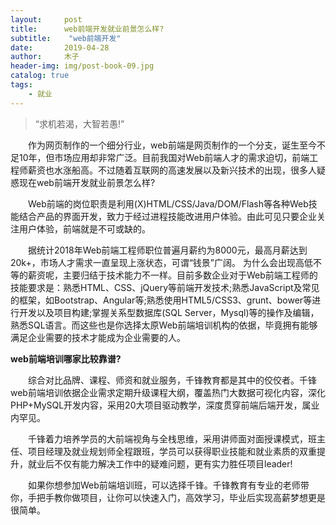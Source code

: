 ```yaml
---
layout:     post
title:      web前端开发就业前景怎么样?
subtitle:    "web前端开发"
date:       2019-04-28
author:     木子
header-img: img/post-book-09.jpg
catalog: true
tags:
    - 就业
---
```


> “求机若渴，大智若愚!”

&emsp;&emsp;作为网页制作的一个细分行业，web前端是网页制作的一个分支，诞生至今不足10年，但市场应用却非常广泛。目前我国对Web前端人才的需求迫切，前端工程师薪资也水涨船高。不过随着互联网的高速发展以及新兴技术的出现，很多人疑惑现在web前端开发就业前景怎么样?

&emsp;&emsp;Web前端的岗位职责是利用(X)HTML/CSS/Java/DOM/Flash等各种Web技能结合产品的界面开发，致力于经过进程技能改进用户体验。由此可见只要企业关注用户体验，前端就是不可或缺的。


&emsp;&emsp;据统计2018年Web前端工程师职位普遍月薪约为8000元，最高月薪达到20k+，市场人才需求一直呈现上涨状态，可谓“钱景”广阔。 为什么会出现高低不等的薪资呢，主要归结于技术能力不一样。目前多数企业对于Web前端工程师的技能要求是：熟悉HTML、CSS、jQuery等前端开发技术;熟悉JavaScript及常见的框架，如Bootstrap、Angular等;熟悉使用HTML5/CSS3、grunt、bower等进行开发以及项目构建;掌握关系型数据库(SQL Server，Mysql)等的操作及编辑，熟悉SQL语言。而这些也是你选择太原Web前端培训机构的依据，毕竟拥有能够满足企业需要的技术才能成为企业需要的人。

**web前端培训哪家比较靠谱?**

&emsp;&emsp;综合对比品牌、课程、师资和就业服务，千锋教育都是其中的佼佼者。千锋web前端培训依据企业需求定期升级课程大纲，覆盖热门大数据可视化内容，深化PHP+MySQL开发内容，采用20大项目驱动教学，深度贯穿前端后端开发，属业内罕见。

&emsp;&emsp;千锋着力培养学员的大前端视角与全栈思维，采用讲师面对面授课模式，班主任、项目经理及就业规划师全程跟班，学员可以获得职业技能和就业素质的双重提升，就业后不仅有能力解决工作中的疑难问题，更有实力胜任项目leader!

&emsp;&emsp;如果你想参加Web前端培训班，可以选择千锋。千锋教育有专业的老师带你，手把手教你做项目，让你可以快速入门，高效学习，毕业后实现高薪梦想更是很简单。
